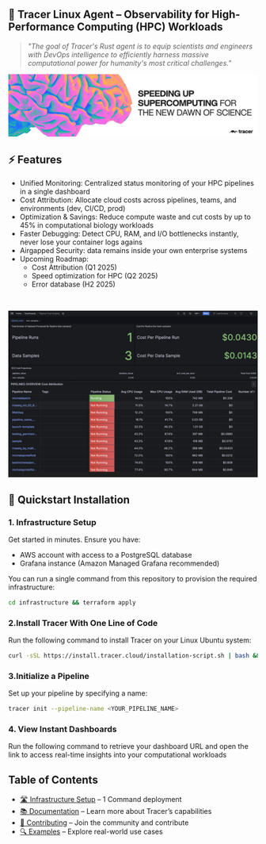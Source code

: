 <h2 align="left">
🦡 Tracer Linux Agent – Observability for High-Performance Computing (HPC) Workloads
</h2>

> *"The goal of Tracer's Rust agent is to equip scientists and engineers with DevOps intelligence to efficiently harness massive computational power for humanity's most critical challenges."*

![Tracer Banner](docs/images/tracer-banner-image.jpeg)

## ⚡️ Features 
- Unified Monitoring: Centralized status monitoring of your HPC pipelines in a single dashboard
- Cost Attribution: Allocate cloud costs across pipelines, teams, and environments (dev, CI/CD, prod)
- Optimization & Savings: Reduce compute waste and cut costs by up to 45% in computational biology workloads
- Faster Debugging: Detect CPU, RAM, and I/O bottlenecks instantly, never lose your container logs agains
- Airgapped Security: data remains inside your own enterprise systems
- Upcoming Roadmap:
    - Cost Attribution (Q1 2025)
    - Speed optimization for HPC (Q2 2025)
    - Error database (H2 2025)

<br />

![Tracer Dashboards](docs/images/20250316-kpi-dashboard.png)

## 🚀 Quickstart Installation
### 1. Infrastructure Setup  
Get started in minutes. Ensure you have:
- AWS account with access to a PostgreSQL database
- Grafana instance (Amazon Managed Grafana recommended)

You can run a single command from this repository to provision the required infrastructure:

```bash
cd infrastructure && terraform apply
 ```

### 2.Install Tracer With One Line of Code
Run the following command to install Tracer on your Linux Ubuntu system:
```bash
curl -sSL https://install.tracer.cloud/installation-script.sh | bash && source ~/.bashrc
 ```
### 3.Initialize a Pipeline
Set up your pipeline by specifying a name:
```bash
tracer init --pipeline-name <YOUR_PIPELINE_NAME>
 ```
### 4. View Instant Dashboards 
Run the following command to retrieve your dashboard URL and open the link to access real-time insights into your computational workloads

## Table of Contents
- [🛣️ Infrastructure Setup](docs/INFRASTRUCTURE_SETUP.md) – 1 Command deployment
- [📚 Documentation](DOCUMENTATION.md) – Learn more about Tracer’s capabilities
- [🤝 Contributing](docs/CONTRIBUTING.md) – Join the community and contribute
- [🔍 Examples](docs/EXAMPLES.md) – Explore real-world use cases 

